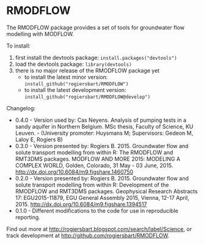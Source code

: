 RMODFLOW
========
The RMODFLOW package provides a set of tools for groundwater flow modelling with MODFLOW.

To install:

1. first install the devtools package: `install.packages("devtools")`
2. load the devtools package: `library(devtools)`
3. there is no major release of the RMODFLOW package yet
    * to install the latest minor version: `install_github("rogiersbart/RMODFLOW")`
    * to install the latest development version: `install_github("rogiersbart/RMODFLOW@develop")`

Changelog:

* 0.4.0 - Version used by: Cas Neyens. Analysis of pumping tests in a sandy aquifer in Northern Belgium. MSc thesis, Faculty of Science, KU Leuven. - (University promoter: Huysmans M; Supervisors: Gedeon M, Laloy E, Rogiers B)
* 0.3.0 - Version presented by: Rogiers B. 2015. Groundwater flow and solute transport modelling from within R: The RMODFLOW and RMT3DMS packages. MODFLOW AND MORE 2015: MODELING A COMPLEX WORLD, Golden, Colorado, 31 May - 03 June, 2015. http://dx.doi.org/10.6084/m9.figshare.1460750
* 0.2.0 - Version presented by: Rogiers B. 2015. Groundwater flow and solute transport modelling from within R: Development of the RMODFLOW and RMT3DMS packages. Geophysical Research Abstracts 17: EGU2015-11879, EGU General Assembly 2015, Vienna, 12-17 April, 2015. http://dx.doi.org/10.6084/m9.figshare.1394517
* 0.1.0 - Different modifications to the code for use in reproducible reporting. 

Find out more at http://rogiersbart.blogspot.com/search/label/Science, or track development at http://github.com/rogiersbart/RMODFLOW.